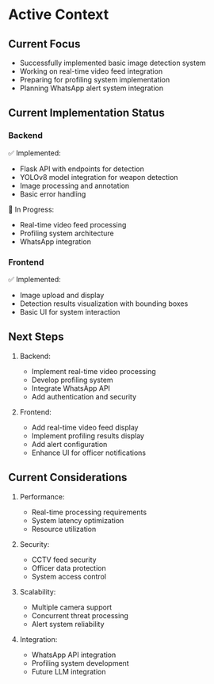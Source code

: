# Active Context

## Current Focus
- Successfully implemented basic image detection system
- Working on real-time video feed integration
- Preparing for profiling system implementation
- Planning WhatsApp alert system integration

## Current Implementation Status

### Backend
✅ Implemented:
- Flask API with endpoints for detection
- YOLOv8 model integration for weapon detection
- Image processing and annotation
- Basic error handling

🔄 In Progress:
- Real-time video feed processing
- Profiling system architecture
- WhatsApp integration

### Frontend
✅ Implemented:
- Image upload and display
- Detection results visualization with bounding boxes
- Basic UI for system interaction

## Next Steps
1. Backend:
   - Implement real-time video processing
   - Develop profiling system
   - Integrate WhatsApp API
   - Add authentication and security

2. Frontend:
   - Add real-time video feed display
   - Implement profiling results display
   - Add alert configuration
   - Enhance UI for officer notifications

## Current Considerations
1. Performance:
   - Real-time processing requirements
   - System latency optimization
   - Resource utilization

2. Security:
   - CCTV feed security
   - Officer data protection
   - System access control

3. Scalability:
   - Multiple camera support
   - Concurrent threat processing
   - Alert system reliability

4. Integration:
   - WhatsApp API integration
   - Profiling system development
   - Future LLM integration 